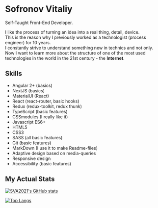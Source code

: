 # Sofronov Vitaliy

Self-Taught Front-End Developer.

I like the process of turning an idea into a real thing, detail, device.\
This is the reason why I previously worked as a technologist (process engineer) for 10 years.\
I constantly strive to understand something new in technics and not only.\
Now I want to learn more about the structure of one of the most used technologies in the world in the 21st century - the **Internet**.

## Skills

- Angular 2+ (basics)
- NextJS (basics)
- MaterialUI (React)
- React (react-router, basic hooks)
- Redux (redux-toolkit, redux thunk)
- TypeScript (basic features)
- CSSmodules (I really like it)
- Javascript ES6+
- HTML5
- CSS3
- SASS (all basic features)
- Git (basic features)
- MarkDown (I use it to make Readme-files)
- Adaptive design based on media-queries
- Responsive design
- Accessibility (basic features)

## My Actual Stats

[![SVA2021's GitHub stats](https://github-readme-stats.vercel.app/api?username=SVA2021&count_private=false&show_icons=true&include_all_commits=true&theme=dark)](https://github.com/SVA2021)

[![Top Langs](https://github-readme-stats.vercel.app/api/top-langs/?username=SVA2021&count_private=true&include_all_commits=true&theme=dark&layout=compact)](https://github.com/SVA2021)
